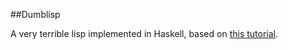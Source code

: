 ##Dumblisp

A very terrible lisp implemented in Haskell, based on [this tutorial](http://en.wikibooks.org/wiki/Write_Yourself_a_Scheme_in_48_Hours).